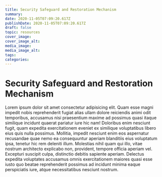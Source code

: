 ```yaml
---
title: Security Safeguard and Restoration Mechanism
summary:
date: 2020-11-05T07:09:20.617Z
publishDate: 2020-11-05T07:09:20.617Z
draft: false
topic: resources
cover_image:
cover_image_alt:
media_image:
media_image_alt:
tags:
categories:
---
```

# Security Safeguard and Restoration Mechanism

Lorem ipsum dolor sit amet consectetur adipisicing elit. Quam esse magni impedit nobis reprehenderit fugiat alias ullam dolore reiciendis animi odit temporibus, accusamus nisi praesentium maxime ad possimus quasi itaque similique incidunt quaerat pariatur iure hic nam! Doloribus enim nesciunt fugit, quam expedita exercitationem eveniet ex similique voluptatibus libero eius quis nulla possimus. Mollitia, impedit nesciunt enim eos aspernatur recusandae quae nemo ea consequuntur aperiam blanditiis eius voluptatum ipsa, tenetur hic rem deleniti illum. Molestias nihil quam qui illo, vitae nostrum architecto explicabo non, provident, tempore officia aperiam vel. Excepturi suscipit culpa, distinctio debitis sapiente aperiam. Delectus expedita voluptates accusamus omnis exercitationem maiores quasi esse iusto quo beatae reprehenderit possimus ad incidunt minima eaque perspiciatis iure, atque necessitatibus nesciunt nostrum.